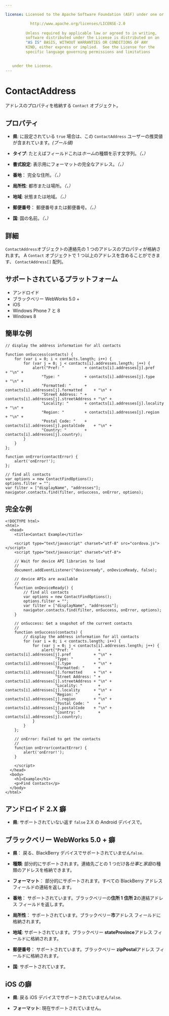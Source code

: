 ```yaml
---

license: Licensed to the Apache Software Foundation (ASF) under one or more contributor license agreements. See the NOTICE file distributed with this work for additional information regarding copyright ownership. The ASF licenses this file to you under the Apache License, Version 2.0 (the "License"); you may not use this file except in compliance with the License. You may obtain a copy of the License at

           http://www.apache.org/licenses/LICENSE-2.0
    
         Unless required by applicable law or agreed to in writing,
         software distributed under the License is distributed on an
         "AS IS" BASIS, WITHOUT WARRANTIES OR CONDITIONS OF ANY
         KIND, either express or implied.  See the License for the
         specific language governing permissions and limitations
    

   under the License.
---
```


# ContactAddress

アドレスのプロパティを格納する `Contact` オブジェクト。

## プロパティ

*   **県**: に設定されている `true` 場合は、この `ContactAddress` ユーザーの推奨値が含まれています。*(ブール値)*

*   **タイプ**: たとえばフィールドこれは*ホーム*の種類を示す文字列。*（，）*

*   **書式設定**: 表示用にフォーマットの完全なアドレス。*（，）*

*   **番地**： 完全な住所。*（，）*

*   **局所性**: 都市または場所。*（，）*

*   **地域**: 状態または地域。*（，）*

*   **郵便番号**： 郵便番号または郵便番号。*（，）*

*   **国**: 国の名前。*（，）*

## 詳細

`ContactAddress`オブジェクトの連絡先の 1 つのアドレスのプロパティが格納されます。 A `Contact` オブジェクトで 1 つ以上のアドレスを含めることができます、 `ContactAddress[]` 配列。

## サポートされているプラットフォーム

*   アンドロイド
*   ブラックベリー WebWorks 5.0 +
*   iOS
*   Windows Phone 7 と 8
*   Windows 8

## 簡単な例

    // display the address information for all contacts
    
    function onSuccess(contacts) {
        for (var i = 0; i < contacts.length; i++) {
            for (var j = 0; j < contacts[i].addresses.length; j++) {
                alert("Pref: "         + contacts[i].addresses[j].pref          + "\n" +
                    "Type: "           + contacts[i].addresses[j].type          + "\n" +
                    "Formatted: "      + contacts[i].addresses[j].formatted     + "\n" +
                    "Street Address: " + contacts[i].addresses[j].streetAddress + "\n" +
                    "Locality: "       + contacts[i].addresses[j].locality      + "\n" +
                    "Region: "         + contacts[i].addresses[j].region        + "\n" +
                    "Postal Code: "    + contacts[i].addresses[j].postalCode    + "\n" +
                    "Country: "        + contacts[i].addresses[j].country);
            }
        }
    };
    
    function onError(contactError) {
        alert('onError!');
    };
    
    // find all contacts
    var options = new ContactFindOptions();
    options.filter = "";
    var filter = ["displayName", "addresses"];
    navigator.contacts.find(filter, onSuccess, onError, options);
    

## 完全な例

    <!DOCTYPE html>
    <html>
      <head>
        <title>Contact Example</title>
    
        <script type="text/javascript" charset="utf-8" src="cordova.js"></script>
        <script type="text/javascript" charset="utf-8">
    
        // Wait for device API libraries to load
        //
        document.addEventListener("deviceready", onDeviceReady, false);
    
        // device APIs are available
        //
        function onDeviceReady() {
            // find all contacts
            var options = new ContactFindOptions();
            options.filter = "";
            var filter = ["displayName", "addresses"];
            navigator.contacts.find(filter, onSuccess, onError, options);
        }
    
        // onSuccess: Get a snapshot of the current contacts
        //
        function onSuccess(contacts) {
            // display the address information for all contacts
            for (var i = 0; i < contacts.length; i++) {
                for (var j = 0; j < contacts[i].addresses.length; j++) {
                    alert("Pref: "           + contacts[i].addresses[j].pref          + "\n" +
                          "Type: "           + contacts[i].addresses[j].type          + "\n" +
                          "Formatted: "      + contacts[i].addresses[j].formatted     + "\n" +
                          "Street Address: " + contacts[i].addresses[j].streetAddress + "\n" +
                          "Locality: "       + contacts[i].addresses[j].locality      + "\n" +
                          "Region: "         + contacts[i].addresses[j].region        + "\n" +
                          "Postal Code: "    + contacts[i].addresses[j].postalCode    + "\n" +
                          "Country: "        + contacts[i].addresses[j].country);
                }
            }
        };
    
        // onError: Failed to get the contacts
        //
        function onError(contactError) {
            alert('onError!');
        }
    
        </script>
      </head>
      <body>
        <h1>Example</h1>
        <p>Find Contacts</p>
      </body>
    </html>
    

## アンドロイド 2.X 癖

*   **県**: サポートされていない返す `false` 2.X の Android デバイスで。

## ブラックベリー WebWorks 5.0 + 癖

*   **県**： 戻る、BlackBerry デバイスでサポートされていません`false`.

*   **種類**: 部分的にサポートされます。連絡先ごとの 1 つだけ各*仕事*と*家庭*の種類のアドレスを格納できます。

*   **フォーマット**： 部分的にサポートされます。すべての BlackBerry アドレス フィールドの連結を返します。

*   **番地**： サポートされています。ブラックベリーの**住所 1** **住所 2**の連結アドレス フィールドを返します。

*   **局所性**： サポートされています。ブラックベリー**市**アドレス フィールドに格納されます。

*   **地域**: サポートされています。ブラックベリー **stateProvince**アドレス フィールドに格納されます。

*   **郵便番号**： サポートされています。ブラックベリー **zipPostal**アドレス フィールドに格納されます。

*   **国**: サポートされています。

## iOS の癖

*   **県**: 戻る iOS デバイスでサポートされていません`false`.

*   **フォーマット**: 現在サポートされていません。